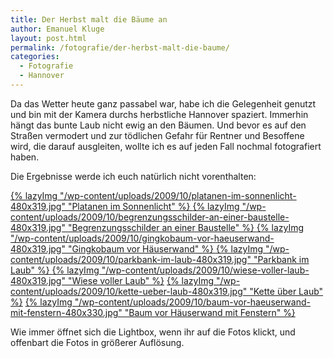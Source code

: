 ```yaml
---
title: Der Herbst malt die Bäume an
author: Emanuel Kluge
layout: post.html
permalink: /fotografie/der-herbst-malt-die-baume/
categories:
  - Fotografie
  - Hannover
---
```


Da das Wetter heute ganz passabel war, habe ich die Gelegenheit genutzt und bin mit der Kamera durchs herbstliche Hannover spaziert. Immerhin hängt das bunte Laub nicht ewig an den Bäumen. Und bevor es auf den Straßen vermodert und zur tödlichen Gefahr für Rentner und Besoffene wird, die darauf ausgleiten, wollte ich es auf jeden Fall nochmal fotografiert haben.

Die Ergebnisse werde ich euch natürlich nicht vorenthalten:

<a href="/wp-content/uploads/2009/10/platanen-im-sonnenlicht.jpg" rel="lightbox">
  {% lazyImg "/wp-content/uploads/2009/10/platanen-im-sonnenlicht-480x319.jpg" "Platanen im Sonnenlicht" %}
</a>

<a href="/wp-content/uploads/2009/10/begrenzungsschilder-an-einer-baustelle.jpg" rel="lightbox">
  {% lazyImg "/wp-content/uploads/2009/10/begrenzungsschilder-an-einer-baustelle-480x319.jpg" "Begrenzungsschilder an einer Baustelle" %}
</a>

<a href="/wp-content/uploads/2009/10/gingkobaum-vor-haeuserwand.jpg" rel="lightbox">
  {% lazyImg "/wp-content/uploads/2009/10/gingkobaum-vor-haeuserwand-480x319.jpg" "Gingkobaum vor Häuserwand" %}
</a>

<a href="/wp-content/uploads/2009/10/parkbank-im-laub.jpg" rel="lightbox">
  {% lazyImg "/wp-content/uploads/2009/10/parkbank-im-laub-480x319.jpg" "Parkbank im Laub" %}
</a>

<a href="/wp-content/uploads/2009/10/wiese-voller-laub.jpg" rel="lightbox">
  {% lazyImg "/wp-content/uploads/2009/10/wiese-voller-laub-480x319.jpg" "Wiese voller Laub" %}</a>

<a href="/wp-content/uploads/2009/10/kette-ueber-laub.jpg" rel="lightbox">
  {% lazyImg "/wp-content/uploads/2009/10/kette-ueber-laub-480x319.jpg" "Kette über Laub" %}</a>

<a href="/wp-content/uploads/2009/10/baum-vor-haeuserwand-mit-fenstern.jpg" rel="lightbox">
  {% lazyImg "/wp-content/uploads/2009/10/baum-vor-haeuserwand-mit-fenstern-480x330.jpg" "Baum vor Häuserwand mit Fenstern" %}</a>

Wie immer öffnet sich die Lightbox, wenn ihr auf die Fotos klickt, und offenbart die Fotos in größerer Auflösung.
